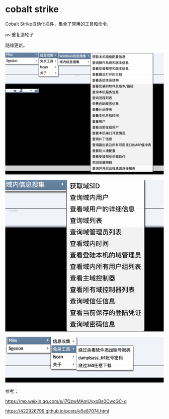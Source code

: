 # cobalt strike
Cobalt Strike自动化插件，集合了常用的工具和命令.

ps:重复造轮子

随缘更新。


![image](https://github.com/yuag/cobalt-strike/blob/main/images/1.png)



![image](https://github.com/yuag/cobalt-strike/blob/main/images/2.png)



![image](https://github.com/yuag/cobalt-strike/blob/main/images/3.png)


参考：

https://mp.weixin.qq.com/s/i7QzwMAmUyxoBs0CwcGC-g

https://422926799.github.io/posts/e5e87074.html
